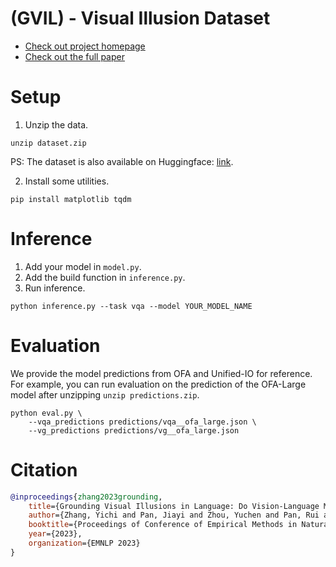 # (GVIL) - Visual Illusion Dataset
- [Check out project homepage](https://vl-illusion.github.io/)
- [Check out the full paper](https://arxiv.org/abs/2311.00047)

# Setup
1. Unzip the data.
```
unzip dataset.zip
```
PS: The dataset is also available on Huggingface: [link](https://huggingface.co/datasets/sled-umich/VL-Illusion).

2. Install some utilities.
```
pip install matplotlib tqdm
```

# Inference
1. Add your model in `model.py`.
2. Add the build function in `inference.py`.
3. Run inference.
```
python inference.py --task vqa --model YOUR_MODEL_NAME
``` 

# Evaluation
We provide the model predictions from OFA and Unified-IO for reference. For example, you can run evaluation on the prediction of the OFA-Large model after unzipping `unzip predictions.zip`.
```
python eval.py \
    --vqa_predictions predictions/vqa__ofa_large.json \
    --vg_predictions predictions/vg__ofa_large.json
```

# Citation
```bibtex
@inproceedings{zhang2023grounding,
    title={Grounding Visual Illusions in Language: Do Vision-Language Models Perceive Illusions Like Humans?},
    author={Zhang, Yichi and Pan, Jiayi and Zhou, Yuchen and Pan, Rui and Chai, Joyce},
    booktitle={Proceedings of Conference of Empirical Methods in Natural Language Processing},
    year={2023},
    organization={EMNLP 2023}
}
```
